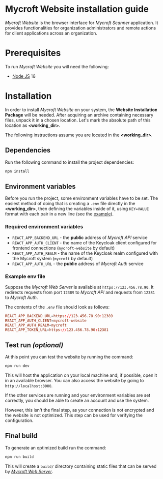 # Mycroft Website installation guide

_Mycroft Website_ is the browser interface for _Mycroft Scanner_ application. It provides functionalities for organization administrators and remote actions for client applications across an organization.

# Prerequisites

To run _Mycroft Website_ you will need the following:

- [Node JS](https://nodejs.org/en/download/package-manager/) 16

# Installation

In order to install _Mycroft Website_ on your system, the **Website Installation Package** will be needed.
After acquiring an archive containing necessary files, unpack it in a chosen location.
Let's mark the absolute path of this location as **<working_dir>**.

The following instructions assume you are located in the **<working_dir>**.

## Dependencies

Run the following command to install the project dependencies:

```sh
npm install
```

## Environment variables

Before you run the project, some environment variables have to be set.
The easiest method of doing that is creating a `.env` file directly in the **<working_dir>**, then defining the variables inside of it, using `KEY=VALUE` format with each pair in a new line (see the [example](#example-env-file)).

### Required environment variables

- `REACT_APP_BACKEND_URL` - the **public** address of _Mycroft API_ service
- `REACT_APP_AUTH_CLIENT` - the name of the Keycloak client configured for frontend connections (`mycroft-website` by default)
- `REACT_APP_AUTH_REALM` - the name of the Keycloak realm configured with the Mycroft system (`mycroft` by default)
- `REACT_APP_AUTH_URL` - the **public** address of _Mycroft Auth_ service

### Example env file

Suppose the _Mycroft Web Server_ is available at `https://123.456.78.90`.
It redirects requests from port `12389` to _Mycroft API_ and requests from `12381` to _Mycroft Auth_.

The contents of the `.env` file should look as follows:

```conf
REACT_APP_BACKEND_URL=https://123.456.78.90:12389
REACT_APP_AUTH_CLIENT=mycroft-website
REACT_APP_AUTH_REALM=mycroft
REACT_APP_TOKEN_URL=https://123.456.78.90:12381
```

## Test run _(optional)_

At this point you can test the website by running the command:

```sh
npm run dev
```

This will host the application on your local machine and, if possible, open it in an available browser.
You can also access the website by going to `http://localhost:3000`.

If the other services are running and your environment variables are set correctly, you should be able to create an account and use the system.

However, this isn't the final step, as your connection is not encrypted and the website is not optimized.
This step can be used for verifying the configuration.

## Final build

To generate an optimized build run the command:

```sh
npm run build
```

This will create a `build/` directory containing static files that can be served by [_Mycroft Web Server_](../mycroft-web-server).
